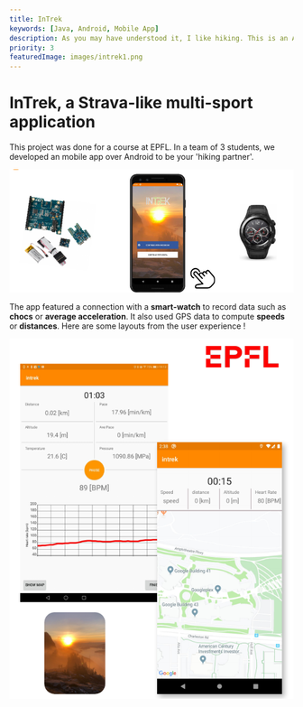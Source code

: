 ```yaml
---
title: InTrek
keywords: [Java, Android, Mobile App]
description: As you may have understood it, I like hiking. This is an Android App to track your recordings using GPS data and connected devices, then save them using Google's Cloud services.
priority: 3
featuredImage: images/intrek1.png
---
```


# InTrek, a Strava-like multi-sport application

This project was done for a course at EPFL. In a team of 3 students, we developed an mobile app over Android to be your 'hiking partner'. 

![](../images/intrek0.png)

The app featured a connection with a **smart-watch** to record data such as **chocs** or **average acceleration**. It also used GPS data to compute **speeds** or **distances**. Here are some layouts from the user experience !

![](../images/intrek3.png)


